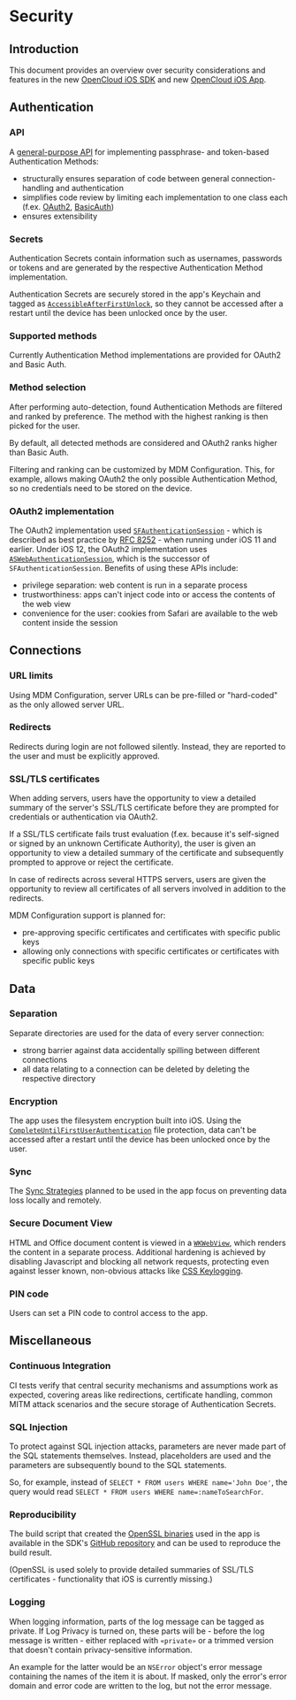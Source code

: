# Security

## Introduction
This document provides an overview over security considerations and features in the new [OpenCloud iOS SDK](https://github.com/opencloud/ios-sdk) and new [OpenCloud iOS App](https://github.com/opencloud/ios-app).

## Authentication
### API
A [general-purpose API](https://github.com/opencloud/ios-sdk/blob/master/OpenCloudSDK/Authentication/OCAuthenticationMethod.h) for implementing passphrase- and token-based Authentication Methods:
- structurally ensures separation of code between general connection-handling and authentication
- simplifies code review by limiting each implementation to one class each (f.ex. [OAuth2](https://github.com/opencloud/ios-sdk/blob/master/OpenCloudSDK/Authentication/OCAuthenticationMethodOAuth2.m), [BasicAuth](https://github.com/opencloud/ios-sdk/blob/master/OpenCloudSDK/Authentication/OCAuthenticationMethodBasicAuth.m))
- ensures extensibility

### Secrets
Authentication Secrets contain information such as usernames, passwords or tokens and are generated by the respective Authentication Method implementation.

Authentication Secrets are securely stored in the app's Keychain and tagged as [`AccessibleAfterFirstUnlock`](https://developer.apple.com/documentation/security/ksecattraccessibleafterfirstunlock), so they cannot be accessed after a restart until the device has been unlocked once by the user.

### Supported methods
Currently Authentication Method implementations are provided for OAuth2 and Basic Auth.

### Method selection
After performing auto-detection, found Authentication Methods are filtered and ranked by preference. The method with the highest ranking is then picked for the user.

By default, all detected methods are considered and OAuth2 ranks higher than Basic Auth.

Filtering and ranking can be customized by MDM Configuration. This, for example, allows making OAuth2 the only possible Authentication Method, so no credentials need to be stored on the device.

### OAuth2 implementation
The OAuth2 implementation used [`SFAuthenticationSession`](https://developer.apple.com/documentation/safariservices/sfauthenticationsession) - which is described as best practice by [RFC 8252](https://tools.ietf.org/html/rfc8252#appendix-B.1) - when running under iOS 11 and earlier. Under iOS 12, the OAuth2 implementation uses [`ASWebAuthenticationSession`](https://developer.apple.com/documentation/authenticationservices/aswebauthenticationsession), which is the successor of `SFAuthenticationSession`. Benefits of using these APIs include:
- privilege separation: web content is run in a separate process
- trustworthiness: apps can't inject code into or access the contents of the web view
- convenience for the user: cookies from Safari are available to the web content inside the session

## Connections

### URL limits
Using MDM Configuration, server URLs can be pre-filled or "hard-coded" as the only allowed server URL.

### Redirects
Redirects during login are not followed silently. Instead, they are reported to the user and must be explicitly approved.

### SSL/TLS certificates
When adding servers, users have the opportunity to view a detailed summary of the server's SSL/TLS certificate before they are prompted for credentials or authentication via OAuth2.

If a SSL/TLS certificate fails trust evaluation (f.ex. because it's self-signed or signed by an unknown Certificate Authority), the user is given an opportunity to view a detailed summary of the certificate and subsequently prompted to approve or reject the certificate.

In case of redirects across several HTTPS servers, users are given the opportunity to review all certificates of all servers involved in addition to the redirects.

MDM Configuration support is planned for:
- pre-approving specific certificates and certificates with specific public keys
- allowing only connections with specific certificates or certificates with specific public keys

## Data
### Separation
Separate directories are used for the data of every server connection:
- strong barrier against data accidentally spilling between different connections
- all data relating to a connection can be deleted by deleting the respective directory

### Encryption
The app uses the filesystem encryption built into iOS. Using the [`CompleteUntilFirstUserAuthentication`](https://developer.apple.com/documentation/foundation/nsfileprotectioncompleteuntilfirstuserauthentication) file protection, data can't be accessed after a restart until the device has been unlocked once by the user.

### Sync
The [Sync Strategies](https://github.com/opencloud/ios-sdk/blob/master/doc/SYNC.md) planned to be used in the app focus on preventing data loss locally and remotely.

### Secure Document View
HTML and Office document content is viewed in a [`WKWebView`](https://developer.apple.com/documentation/webkit/wkwebview), which renders the content in a separate process. Additional hardening is achieved by disabling Javascript and blocking all network requests, protecting even against lesser known, non-obvious attacks like [CSS Keylogging](https://github.com/maxchehab/CSS-Keylogging).

### PIN code
Users can set a PIN code to control access to the app.

## Miscellaneous
### Continuous Integration
CI tests verify that central security mechanisms and assumptions work as expected, covering areas like redirections, certificate handling, common MITM attack scenarios and the secure storage of Authentication Secrets.

### SQL Injection
To protect against SQL injection attacks, parameters are never made part of the SQL statements themselves. Instead, placeholders are used and the parameters are subsequently bound to the SQL statements.

So, for example, instead of `SELECT * FROM users WHERE name='John Doe'`, the query would read `SELECT * FROM users WHERE name=:nameToSearchFor`.

### Reproducibility
The build script that created the [OpenSSL binaries](https://github.com/opencloud/ios-sdk/tree/master/OpenCloudUI/openssl/lib) used in the app is available in the SDK's [GitHub repository](https://github.com/opencloud/ios-sdk/tree/master/OpenCloudUI/openssl/build-script) and can be used to reproduce the build result.

(OpenSSL is used solely to provide detailed summaries of SSL/TLS certificates - functionality that iOS is currently missing.)

### Logging
When logging information, parts of the log message can be tagged as private. If Log Privacy is turned on, these parts will be - before the log message is written - either replaced with `«private»`  or a trimmed version that doesn't contain privacy-sensitive information.

An example for the latter would be an `NSError` object's error message containing the names of the item it is about. If masked, only the error's error domain and error code are written to the log, but not the error message.

